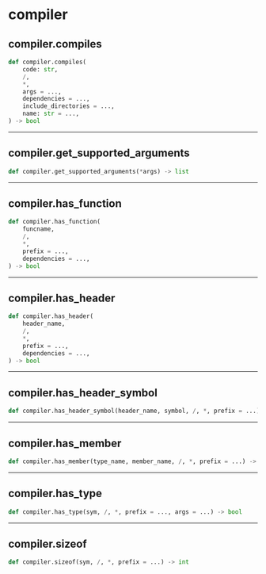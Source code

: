 # compiler

## compiler.compiles

```python
def compiler.compiles(
    code: str,
    /,
    *,
    args = ...,
    dependencies = ...,
    include_directories = ...,
    name: str = ...,
) -> bool
```

---

## compiler.get\_supported\_arguments

```python
def compiler.get_supported_arguments(*args) -> list
```

---

## compiler.has\_function

```python
def compiler.has_function(
    funcname,
    /,
    *,
    prefix = ...,
    dependencies = ...,
) -> bool
```

---

## compiler.has\_header

```python
def compiler.has_header(
    header_name,
    /,
    *,
    prefix = ...,
    dependencies = ...,
) -> bool
```

---

## compiler.has\_header\_symbol

```python
def compiler.has_header_symbol(header_name, symbol, /, *, prefix = ...) -> bool
```

---

## compiler.has\_member

```python
def compiler.has_member(type_name, member_name, /, *, prefix = ...) -> bool
```

---

## compiler.has\_type

```python
def compiler.has_type(sym, /, *, prefix = ..., args = ...) -> bool
```

---

## compiler.sizeof

```python
def compiler.sizeof(sym, /, *, prefix = ...) -> int
```